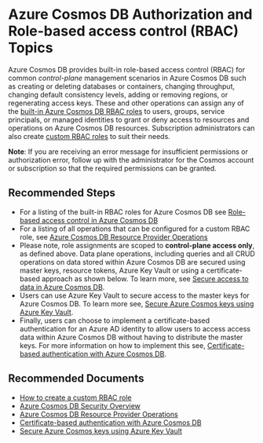 <properties
    pageTitle="Authorization"
    description="Troubleshoot Azure Cosmos DB Authorization and RBAC related issues"
    service="microsoft.documentdb"
    resource="databaseAccounts"
    authors="markjbrown"
    ms.author="mjbrown"
    selfHelpType="resource"
    supportTopicIds="32681006"
    resourceTags=""
    productPesIds="15585"
    cloudEnvironments="public,fairfax,blackforest,mooncake"
    articleId="cosmosdb-admin-rbac"
    displayOrder="26"
    category="Administration"
/>

# Azure Cosmos DB Authorization and Role-based access control (RBAC) Topics

Azure Cosmos DB provides built-in role-based access control (RBAC) for common *control-plane* management scenarios in Azure Cosmos DB such as creating or deleting databases or containers, changing throughput, changing default consistency levels, adding or removing regions, or regenerating access keys. These and other operations can assign any of the [built-in Azure Cosmos DB RBAC roles](https://docs.microsoft.com/azure/cosmos-db/role-based-access-control) to users, groups, service principals, or managed identities to grant or deny access to resources and operations on Azure Cosmos DB resources. Subscription administrators can also create [custom RBAC roles](https://docs.microsoft.com/azure/role-based-access-control/custom-roles) to suit their needs.

**Note**: If you are receiving an error message for insufficient permissions or authorization error, follow up with the administrator for the Cosmos account or subscription so that the required permissions can be granted.

## **Recommended Steps**

* For a listing of the built-in RBAC roles for Azure Cosmos DB see [Role-based access control in Azure Cosmos DB](https://docs.microsoft.com/azure/cosmos-db/role-based-access-control)
* For a listing of all operations that can be configured for a custom RBAC role, see [Azure Cosmos DB Resource Provider Operations](https://docs.microsoft.com/azure/role-based-access-control/resource-provider-operations#microsoftdocumentdb)
* Please note, role assignments are scoped to **control-plane access only**, as defined above. Data plane operations, including queries and all CRUD operations on data stored within Azure Cosmos DB are secured using master keys, resource tokens, Azure Key Vault or using a certificate-based approach as shown below. To learn more, see [Secure access to data in Azure Cosmos DB](https://docs.microsoft.com/azure/cosmos-db/secure-access-to-data).
* Users can use Azure Key Vault to secure access to the master keys for Azure Cosmos DB. To learn more see, [Secure Azure Cosmos keys using Azure Key Vault](https://docs.microsoft.com/azure/cosmos-db/access-secrets-from-keyvault).
* Finally, users can choose to implement a certificate-based authentication for an Azure AD identity to allow users to access access data within Azure Cosmos DB without having to distribute the master keys. For more information on how to implement this see, [Certificate-based authentication with Azure Cosmos DB](https://docs.microsoft.com/azure/cosmos-db/certificate-based-authentication).

## **Recommended Documents**

* [How to create a custom RBAC role](https://docs.microsoft.com/azure/role-based-access-control/custom-roles)
* [Azure Cosmos DB Security Overview](https://docs.microsoft.com/azure/cosmos-db/database-security)
* [Azure Cosmos DB Resource Provider Operations](https://docs.microsoft.com/azure/role-based-access-control/resource-provider-operations#microsoftdocumentdb)
* [Certificate-based authentication with Azure Cosmos DB](https://docs.microsoft.com/azure/cosmos-db/certificate-based-authentication)
* [Secure Azure Cosmos keys using Azure Key Vault](https://docs.microsoft.com/azure/cosmos-db/access-secrets-from-keyvault)
